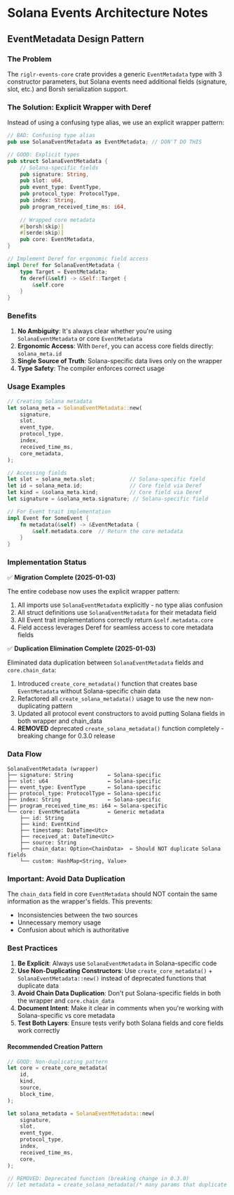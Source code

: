 # Solana Events Architecture Notes

## EventMetadata Design Pattern

### The Problem
The `riglr-events-core` crate provides a generic `EventMetadata` type with 3 constructor parameters, but Solana events need additional fields (signature, slot, etc.) and Borsh serialization support.

### The Solution: Explicit Wrapper with Deref

Instead of using a confusing type alias, we use an explicit wrapper pattern:

```rust
// BAD: Confusing type alias
pub use SolanaEventMetadata as EventMetadata; // DON'T DO THIS

// GOOD: Explicit types
pub struct SolanaEventMetadata {
    // Solana-specific fields
    pub signature: String,
    pub slot: u64,
    pub event_type: EventType,
    pub protocol_type: ProtocolType,
    pub index: String,
    pub program_received_time_ms: i64,
    
    // Wrapped core metadata
    #[borsh(skip)]
    #[serde(skip)]
    pub core: EventMetadata,
}

// Implement Deref for ergonomic field access
impl Deref for SolanaEventMetadata {
    type Target = EventMetadata;
    fn deref(&self) -> &Self::Target {
        &self.core
    }
}
```

### Benefits

1. **No Ambiguity**: It's always clear whether you're using `SolanaEventMetadata` or core `EventMetadata`
2. **Ergonomic Access**: With `Deref`, you can access core fields directly: `solana_meta.id`
3. **Single Source of Truth**: Solana-specific data lives only on the wrapper
4. **Type Safety**: The compiler enforces correct usage

### Usage Examples

```rust
// Creating Solana metadata
let solana_meta = SolanaEventMetadata::new(
    signature,
    slot,
    event_type,
    protocol_type,
    index,
    received_time_ms,
    core_metadata,
);

// Accessing fields
let slot = solana_meta.slot;           // Solana-specific field
let id = solana_meta.id;               // Core field via Deref
let kind = &solana_meta.kind;          // Core field via Deref
let signature = &solana_meta.signature; // Solana-specific field

// For Event trait implementation
impl Event for SomeEvent {
    fn metadata(&self) -> &EventMetadata {
        &self.metadata.core  // Return the core metadata
    }
}
```

### Implementation Status

✅ **Migration Complete (2025-01-03)**

The entire codebase now uses the explicit wrapper pattern:

1. All imports use `SolanaEventMetadata` explicitly - no type alias confusion
2. All struct definitions use `SolanaEventMetadata` for their metadata field
3. All Event trait implementations correctly return `&self.metadata.core`
4. Field access leverages Deref for seamless access to core metadata fields

✅ **Duplication Elimination Complete (2025-01-03)**

Eliminated data duplication between `SolanaEventMetadata` fields and `core.chain_data`:

1. Introduced `create_core_metadata()` function that creates base `EventMetadata` without Solana-specific chain data
2. Refactored all `create_solana_metadata()` usage to use the new non-duplicating pattern
3. Updated all protocol event constructors to avoid putting Solana fields in both wrapper and chain_data
4. **REMOVED** deprecated `create_solana_metadata()` function completely - breaking change for 0.3.0 release

### Data Flow

```
SolanaEventMetadata (wrapper)
├── signature: String           ← Solana-specific
├── slot: u64                   ← Solana-specific  
├── event_type: EventType       ← Solana-specific
├── protocol_type: ProtocolType ← Solana-specific
├── index: String               ← Solana-specific
├── program_received_time_ms: i64 ← Solana-specific
└── core: EventMetadata         ← Generic metadata
    ├── id: String
    ├── kind: EventKind
    ├── timestamp: DateTime<Utc>
    ├── received_at: DateTime<Utc>
    ├── source: String
    ├── chain_data: Option<ChainData>  ← Should NOT duplicate Solana fields
    └── custom: HashMap<String, Value>
```

### Important: Avoid Data Duplication

The `chain_data` field in core `EventMetadata` should NOT contain the same information as the wrapper's fields. This prevents:
- Inconsistencies between the two sources
- Unnecessary memory usage
- Confusion about which is authoritative

### Best Practices

1. **Be Explicit**: Always use `SolanaEventMetadata` in Solana-specific code
2. **Use Non-Duplicating Constructors**: Use `create_core_metadata()` + `SolanaEventMetadata::new()` instead of deprecated functions that duplicate data
3. **Avoid Chain Data Duplication**: Don't put Solana-specific fields in both the wrapper and `core.chain_data`
4. **Document Intent**: Make it clear in comments when you're working with Solana-specific vs core metadata
5. **Test Both Layers**: Ensure tests verify both Solana fields and core fields work correctly

#### Recommended Creation Pattern

```rust
// GOOD: Non-duplicating pattern
let core = create_core_metadata(
    id,
    kind,
    source,
    block_time,
);

let solana_metadata = SolanaEventMetadata::new(
    signature,
    slot,
    event_type,
    protocol_type,
    index,
    received_time_ms,
    core,
);

// REMOVED: Deprecated function (breaking change in 0.3.0)
// let metadata = create_solana_metadata(/* many params that duplicate between wrapper and chain_data */);
```